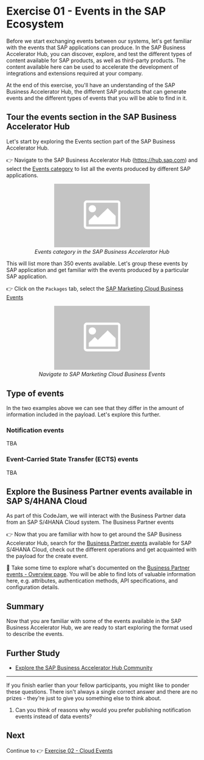 # Exercise 01 - Events in the SAP Ecosystem

Before we start exchanging events between our systems, let's get familiar with the events that SAP applications can produce. In the SAP Business Accelerator Hub, you can discover, explore, and test the different types of content available for SAP products, as well as third-party products. The content available here can be used to accelerate the development of integrations and extensions required at your company. 

At the end of this exercise, you'll have an understanding of the SAP Business Accelerator Hub, the different SAP products that can generate events and the different types of events that you will be able to find in it.

## Tour the events section in the SAP Business Accelerator Hub

Let's start by exploring the Events section part of the SAP Business Accelerator Hub.

👉 Navigate to the SAP Business Accelerator Hub (https://hub.sap.com) and select the [Events category](https://hub.sap.com/content-type/Events/events/events) to list all the events produced by different SAP applications.

<p align = "center">
    <img alt="Events category in the SAP Business Accelerator Hub" src="../../assets/to-be-added.png" width="50%"/><br/>
    <i>Events category in the SAP Business Accelerator Hub</i>
</p>

This will list more than 350 events available. Let's group these events by SAP application and get familiar with the events produced by a particular SAP application.

👉 Click on the `Packages` tab, select the [SAP Marketing Cloud Business Events](https://hub.sap.com/package/SAPMarketingCloudBusinessEvents/event)

<p align = "center">
    <img alt="Navigate to SAP Marketing Cloud Business Events" src="../../assets/to-be-added.png" width="50%"/><br/>
    <i>Navigate to SAP Marketing Cloud Business Events</i>
</p>

## Type of events

In the two examples above we can see that they differ in the amount of information included in the payload. Let's explore this further.

### Notification events

TBA

### Event-Carried State Transfer (ECTS) events

TBA

## Explore the Business Partner events available in SAP S/4HANA Cloud 

As part of this CodeJam, we will interact with the Business Partner data from an SAP S/4HANA Cloud system. The Business Partner events

👉 Now that you are familiar with how to get around the SAP Business Accelerator Hub, search for the [Business Partner events](https://api.sap.com/products/SAPS4HANACloud/apis/all) available for SAP S/4HANA Cloud, check out the different operations and get acquainted with the payload for the create event.


🧭 Take some time to explore what's documented on the [Business Partner events - Overview page](https://api.sap.com/api/API_BUSINESS_PARTNER/overview). You will be able to find lots of valuable information here, e.g. attributes, authentication methods, API specifications, and configuration details.


## Summary

Now that you are familiar with some of the events available in the SAP Business Accelerator Hub, we are ready to start exploring the format used to describe the events.

## Further Study

* [Explore the SAP Business Accelerator Hub Community](https://hub.sap.com/community)

---

If you finish earlier than your fellow participants, you might like to ponder these questions. There isn't always a single correct answer and there are no prizes - they're just to give you something else to think about.

1. Can you think of reasons why would you prefer publishing notification events instead of data events?

## Next

Continue to 👉 [Exercise 02 - Cloud Events](../02-cloud-events/README.md)
